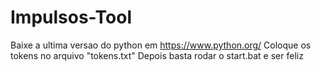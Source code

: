 # Impulsos-Tool


Baixe a ultima versao do python em https://www.python.org/
Coloque os tokens no arquivo "tokens.txt"
Depois basta rodar o start.bat e ser feliz

